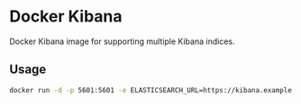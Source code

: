 Docker Kibana
====

Docker Kibana image for supporting multiple Kibana indices.

Usage
----

```bash
docker run -d -p 5601:5601 -e ELASTICSEARCH_URL=https://kibana.example.com/es -e ES_HOST_RESOLV="192.168.1.1 kibana.example.com kibana" -e KIBANA_USER=kibana -e KIBANA_PASSWORD=password wtakase/kibana:4.1
```
